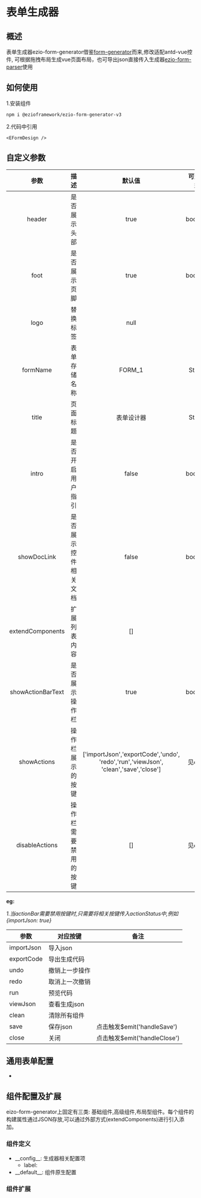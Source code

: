 # 表单生成器

## 概述

表单生成器ezio-form-generator借鉴[form-generator](https://github.com/JakHuang/form-generator)而来,修改适配antd-vue控件,
可根据拖拽布局生成vue页面布局，也可导出json直接传入生成器[ezio-form-parser]()使用

## 如何使用
1.安装组件
```
npm i @ezioframework/ezio-form-generator-v3
```
2.代码中引用
```
<EFormDesign />
```

## 自定义参数
|        参数         |     描述     |                                            默认值                                            |  可选类型   |
|:-----------------:|:----------:|:-----------------------------------------------------------------------------------------:|:-------:|
|      header       |   是否展示头部   |                                           true                                            | boolean |
|       foot        |   是否展示页脚   |                                           true                                            | boolean |
|       logo        |    替换标签    |                                           null                                            | 
|     formName      |   表单存储名称   |                                          FORM_1                                           | String  |
|       title       |    页面标题    |                                           表单设计器                                           | String  |
|       intro       |  是否开启用户指引  |                                           false                                           | boolean |
|    showDocLink    | 是否展示控件相关文档 |                                           false                                           | boolean |
| extendComponents  |   扩展列表内容   |                                            []                                             |         |
| showActionBarText |  是否展示操作栏   |                                           true                                            | boolean |
|    showActions    |  操作栏展示的按键  | ['importJson','exportCode','undo',<br>'redo','run','viewJson',<br>'clean','save','close'] |  见eg.1  |
|  disableActions   | 操作栏需要禁用的按键 |                                            []                                             |  见eg.1  |

**eg:**

*1.当actionBar需要禁用按键时,只需要将相关按键传入actionStatus中,例如{importJson: true}*

| 参数         | 对应按键     | 备注                       |
|------------|----------|--------------------------|
| importJson | 导入json   |                          |
| exportCode | 导出生成代码   |                          |
| undo       | 撤销上一步操作  |
| redo       | 取消上一次撤销  |
| run        | 预览代码     |
| viewJson   | 查看生成json |
| clean      | 清除所有组件   |
| save       | 保存json   | 点击触发$emit('handleSave')  |
| close      | 关闭       | 点击触发$emit('handleClose') |

## 通用表单配置
+

## 组件配置及扩展
eizo-form-generator上固定有三类: 基础组件,高级组件,布局型组件。每个组件的构建属性通过JSON存放,可以通过外部方式(extendComponents)进行引入添加。

### 组件定义
- \_\_config__: 生成器相关配置项
  - label:
- \_\_default__: 组件原生配置
### 组件扩展

